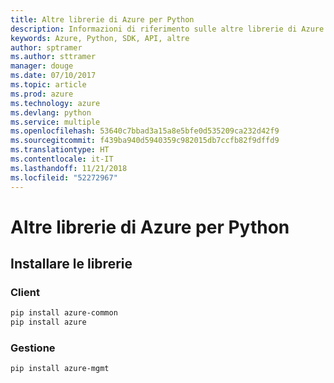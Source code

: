 ```yaml
---
title: Altre librerie di Azure per Python
description: Informazioni di riferimento sulle altre librerie di Azure per Python
keywords: Azure, Python, SDK, API, altre
author: sptramer
ms.author: sttramer
manager: douge
ms.date: 07/10/2017
ms.topic: article
ms.prod: azure
ms.technology: azure
ms.devlang: python
ms.service: multiple
ms.openlocfilehash: 53640c7bbad3a15a8e5bfe0d535209ca232d42f9
ms.sourcegitcommit: f439ba940d5940359c982015db7ccfb82f9dffd9
ms.translationtype: HT
ms.contentlocale: it-IT
ms.lasthandoff: 11/21/2018
ms.locfileid: "52272967"
---
```

# <a name="azure-other-libraries-for-python"></a>Altre librerie di Azure per Python

## <a name="install-the-libraries"></a>Installare le librerie
### <a name="client"></a>Client

```bash
pip install azure-common
pip install azure
```

### <a name="management"></a>Gestione

```bash
pip install azure-mgmt
```

